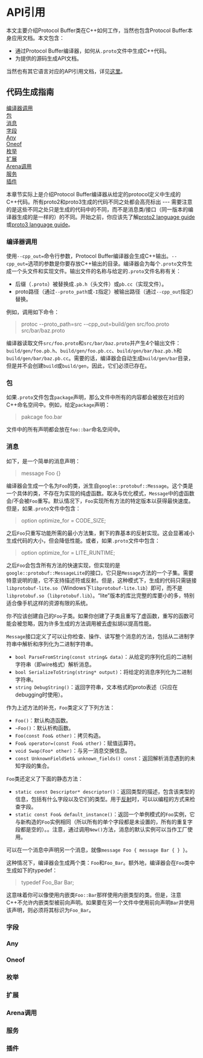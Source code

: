# API引用  

本文主要介绍Protocol Buffer类在C++如何工作，当然也包含Protocol Buffer本身应用文档。本文包含：  

- 通过Protocol Buffer编译器，如何从`.proto`文件中生成C++代码。
- 为提供的源码生成API文档。  

当然也有其它语言对应的API引用文档，详见[这里](https://developers.google.com/protocol-buffers/docs/reference/overview)。  

## 代码生成指南  

[编译器调用](###编译器调用)  
[包](###包)  
[消息](###消息)  
[字段](###字段)  
[Any](###Any)  
[Oneof](###Oneof)  
[枚举](###枚举)  
[扩展](###扩展)  
[Arena调用](###Arena调用)  
[服务](###服务)  
[插件](###插件)  

本章节实际上是介绍Protocol Buffer编译器从给定的protocol定义中生成的C++代码。所有proto2和proto3生成的代码不同之处都会高亮标出 --- 需要注意的是这些不同之处只是生成的代码中的不同，而不是消息类/接口（同一版本的编译器生成的是一样的）的不同。开始之前，你应该先了解[proto2 language guide](https://developers.google.com/protocol-buffers/docs/proto)或[proto3 language guide](https://developers.google.com/protocol-buffers/docs/proto3)。

### 编译器调用  

使用`--cpp_out=`命令行参数，Protocol Buffer编译器会生成C++输出。`--cpp_out=`选项的参数是你要存放C++输出的目录。编译器会为每个`.proto`文件生成一个头文件和实现文件。输出文件的名称与给定的`.proto`文件名称有关：  

- 后缀（`.proto`）被替换成`.pb.h`（头文件）或`pb.cc`（实现文件）。
- proto路径（通过`--proto_path`或`-I`指定）被输出路径（通过`--cpp_out`指定）替换。  

例如，调用如下命令：  

> protoc --proto_path=src --cpp_out=build/gen src/foo.proto src/bar/baz.proto

编译器读取文件`src/foo.proto`和`src/bar/baz.proto`并产生4个输出文件：`build/gen/foo.pb.h`、`build/gen/foo.pb.cc`、`build/gen/bar/baz.pb.h`和`build/gen/bar/baz.pb.cc`。需要的话，编译器会自动生成`build/gen/bar`目录，但是并不会创建`build`或`build/gen`，因此，它们必须已存在。  

### 包  

如果`.proto`文件包含`package`声明，那么文件中所有的内容都会被放在对应的C++命名空间中。例如，给定`package`声明：  

> pakcage foo.bar

文件中的所有声明都会放在`foo::bar`命名空间中。  

### 消息  

如下，是一个简单的消息声明：  

> message Foo {}

编译器会生成一个名为`Foo`的类，派生自`google::protobuf::Message`。这个类是一个具体的类，不存在为实现的纯虚函数。取决与优化模式，`Message`中的虚函数会/不会被`Foo`重写。默认情况下，`Foo`实现所有方法的特定版本以获得最快速度。但是，如果`.proto`文件中包含：  

> option optimize_for = CODE_SIZE;

之后`Foo`只重写功能所需的最小方法集，剩下的靠基本的反射实现。这会显著减小生成代码的大小，但会降低性能。或者，如果`.proto`文件中包含：  

> option optimize_for = LITE_RUNTIME;

之后`Foo`会包含所有方法的快速实现，但实现的是`google::protobuf::MessageLite`的接口，它只是`Message`方法的一个子集。需要特意说明的是，它不支持描述符或反射。但是，这种模式下，生成的代码只需链接`libprotobuf-lite.so`（Windows下`libprotobuf-lite.lib`）即可，而不是`libprotobuf.so`（`libprotobuf.lib`）。“lite”版本的库比完整的库要小的多，特别适合像手机这样的资源有限的系统。  

你*不*应该创建自己的`Foo`子类。如果你创建了子类且重写了虚函数，重写的函数可能会被忽略，因为许多生成的方法调用被去虚拟胡以提高性能。  

`Message`接口定义了可以让你检查、操作、读写整个消息的方法，包括从二进制字符串中解析和序列化为二进制字符串。  

- `bool ParseFromString(const string& data)`：从给定的序列化后的二进制字符串（即wire格式）解析消息。
- `bool SerializeToString(string* output)`：将给定的消息序列化为二进制字符串。
- `string DebugString()`：返回字符串，文本格式的proto表述（只应在debugging时使用）。

作为上述方法的补充，`Foo`类定义了下列方法：  

- `Foo()`：默认构造函数。
- `~Foo()`：默认析构函数。
- `Foo(const Foo& other)`：拷贝构造。
- `Foo& operator=(const Foo& other)`：赋值运算符。
- `void Swap(Foo* other)`：与另一消息交换信息。
- `const UnknownFieldSet& unknown_fields() const`：返回解析消息遇到的未知字段的集合。

`Foo`类还定义了下面的静态方法：  

- `static const Descriptor* descriptor()`：返回类型的描述，包含该类型的信息，包括有什么字段以及它们的类型。用于[反射](https://developers.google.com/protocol-buffers/docs/reference/cpp/google.protobuf.message.html#Message.Reflection)时，可以以编程的方式来检查字段。  
- `static const Foo& default_instance()`：返回一个单例模式的`Foo`实例，它与新构造的`Foo`实例相同（所以所有的单个字段都是未设置的，所有的重复字段都是空的）。。注意，通过调用`New()`方法，消息的默认实例可以当作工厂使用。  

可以在一个消息中声明另一个消息，就像`message Foo { message Bar { } }`。  

这种情况下，编译器会生成两个类：`Foo`和`Foo_Bar`。额外地，编译器会在`Foo`类中生成如下的typedef：  

> typedef Foo_Bar Bar;

这意味着你可以像使用内嵌类`Foo::Bar`那样使用内嵌类型的类。但是，注意C++不允许内嵌类型被前向声明。如果要在另一个文件中使用前向声明`Bar`并使用该声明，则必须将其标识为`Foo_Bar`。

### 字段  
### Any  
### Oneof  
### 枚举  
### 扩展  
### Arena调用  
### 服务  
### 插件